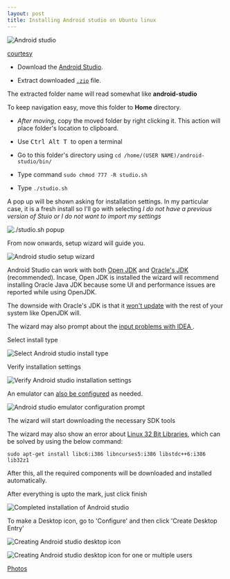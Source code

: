```yaml
---
layout: post
title: Installing Android studio on Ubuntu linux
---
```


![Android studio](https://www.punchkick.com/wp-content/uploads/2014/12/android_studio_setup_wizard.jpg)

[courtesy](https://www.punchkick.com/blog/2014/12/08/what-android-studio-means-for-your-brands-android-app)

 - Download the [Android Studio](http://developer.android.com/sdk/index.html#Other).

 - Extract downloaded [`.zip`](https://dl.google.com/dl/android/studio/ide-zips/1.5.1.0/android-studio-ide-141.2456560-linux.zip) file. 

 The extracted folder name will read somewhat like **android-studio**

To keep navigation easy, move this folder to **Home** directory.

 - *After moving*, copy the moved folder by right clicking it. This action will place folder's location to clipboard.

 - Use <kbd> Ctrl </kbd>  <kbd> Alt </kbd> <kbd> T </kbd> to open a terminal
 
 - Go to this folder's directory using `cd /home/(USER NAME)/android-studio/bin/` 

 - Type command `sudo chmod 777 -R studio.sh`

 - Type `./studio.sh`

A pop up will be shown asking for installation settings. In my particular case, it is a fresh install so I'll go with selecting *I do not have a previous version of Stuio or I do not want to import my settings*

![./studio.sh popup](https://lh3.googleusercontent.com/YcoXtYpxfhuFyz7smqIdvz38b_ae3RYZDt34opvUJp-0rRnagL31Or6RB_ci2BJuTkrmclaNzW6LnxyilZYGXPBsB27o9RZRlsDPufcaq3-fNXzPXM7gvGD1O6L12hOSv5YeChAImazypVym_JDBFiDrdw5IcmNfaHyTl1Ca9uK_nTF2ZlJT-cAx5XNK-i_bAjRIrffvyzYhmD0VVAyMjl-dbXBM2dZ9jousuyFmp8dHMZ9l8Z6X6Y3J5IsNOlA3wWHZnR820Uv9TvtmJiq0Ov6xEDajqP6obW5oFw0zYMe7llskfGqLZXHRXycjj5Npplt7jSBZWVhjoErAa5OrKXMyDmQMIQ5o3GfsJY-rIzcgHXCqnqwpDRnBNaoBYuan7hyny48tExdJnA0hhaUgQJIyRKU6MHIIrh35vaKGFrG8j_oN1P5OrVTYJh5qpEMQgXLCWWzP-Q5uc1HISrX6bn4lZxmJSgBqOYhqK6H3XoJJ1XVT0xjyFoPIMTLUSk56fHdgiwbGB326onY450UoIRf0z3WlhyapIBxdaqTtm4oApVxurcmxtSS_8Td7QSM7acS1=w584-h215-no)

From now onwards, setup wizard will guide you.

![Android studio setup wizard](https://lh3.googleusercontent.com/RiAYd96BlVPbWRwvFmyecMM_iiCR26T7H5V2TCBypWQU2CBriSx3ZHx4hAWjuiRRPbQ4c0Fta2lG4uxtR5lteSRkyXItCTuVuxMUpnRRsqTQ1cjhou1zfWJFhJCE_f9PDx5WGz6B-ZiLCaMxvK96j1LTwYsJXV6jL9MOMUlGW3cgfEJkGgYcSJ0J9KVrfqOe9uGlgzPnnr-26a-l027FjOjDMSdTDqe1nCohx5SoXr_DQjTcp16_X4bXqjbgVgAgHJUrboBjf_YyO9tKooMU7Y8kU4fpsNBtt9zL-ifgLUFYVMkqVuCklJECRN7V7HMYHjpSyXSBedcDsf6OdcBdVESNVAOCb8ROWXjbNr1Og2I9OWWlJy7okyJrdMr1-t-svCAsp_j-Hzk2B-y0dYWt-ozmtgNFGGWhW4vQTuiiigP5PitqcRjWuzyv2GB1-031IJKk0jFrgHmIwA8-4z5u6ShmJKQNneH5JgkUoAjnAxlob9mo2E88xrtE827WmZ_rSp7pSzmXwDVN5GdHJxxyzBWpzeL20U6BoMtuS-8CFZ86mkQtqOD_eObXBxmt5ofzxwKb=w1120-h640-no)

Android Studio can work with both [Open JDK](http://openjdk.java.net/) and [Oracle's JDK](https://www.oracle.com/java/index.html) (recommended). Incase, Open JDK is installed the wizard will recommend installing Oracle Java JDK because some UI and performance issues are reported while using OpenJDK.

The downside with Oracle's JDK is that it [won't update](http://stackoverflow.com/a/14788889/2404470) with the rest of your system like OpenJDK will.

The wizard may also prompt about the [input problems with IDEA ](https://youtrack.jetbrains.com/issue/IDEA-78860).

Select install type

![Select Android studio install type](https://lh3.googleusercontent.com/ponDe1VfYzuq-1B5fMIRoI-hbIabKjqpNFBXzEguF2lP9gYbMyxQ_ZIoR67gMP-KMG9TcK0YWqwitXaTg-olXxSXSoayed5F3sMQnPFQdBPKvxv9MGACp_4U41T2nDURLPybVQ1Ur0n6hlvXpTFA_jdREft1tNgUL_HsVBlk2OvqhTfJhaYHwm4Mfd1kI2otaVe3riypBJQ3sUmeDGjv3Nnu25VROw5-_XFGdrjMuua_6MjBD7wPUA9g7ZO2dwI26nB8EFKJASxA4HIR42rqcrngNa0aE6gvOR8kHMvVooejAosIwcnQHPpA7g1Mu4IQL7EgCrY9cFFZMRTRE5F0kDWWENzgMjoIIlkA6Z3VUD5bd3P8rnNou57b8VDqqWO0-zuXScJXBDHqSHVjLOXRdTnrA6XZKrMnlnu28x86Wjt4MKuPEPspMEaiC_UapKokOIWOQ1m3e6Yqxv2FRI3Qdq9blPIxcOdfPTheIKY1ood5d1CuRu-pdfWcAO6BwDggu-ByAFKtH1VNC2oOVMfzNMhq-yrV7zATFkTW2qCHYMTabuQI7w57bgQy9LsCApK_N3rm=w1120-h640-no)

Verify installation settings

![Verify Android studio installation settings](https://lh3.googleusercontent.com/WhowThzbS3cUe2uHKuxAsda9-cLZSUWTGxQWPRb5XvBBsNVSb9lA3qGyfO1EjlSns_4Rv-2kV2CdDBG6LXaFwCMmJd5bOyvg0YydSQI8k6IWi8tjPx3Tqpr2QtKAo0y6h2prUGPgee3VdZBABwuSYfKJGPJJsHVqKSK9Yfm7lr0GzD8ils19FuLeBm8xJSrEB3giehtn61rgO-epRnJbJ-T7X3WK7Zaga-svLfiqkDVuI8s1ftGIL9XhCWZegiFL4qxn90WDV7kAVYxBtR8ynCvWgCZITX4HI8w-A5y2oCzv7dd0eteKeAhIZXM7hJdfn0MLic2QZUjBQ2KkVgmPnfIMO6Tl1QEgCV36fMJx5DQtekUJW_n5-EUAsyJqP5OTW-6Gns5RFWZ4WxVlv7kC7bBneYOXkDRvVuvMf2PIgbbpyzgkL-7s7hoPMIFrJbxzaEAx9bZbOE97yMDKbGpMRxgxRxZKZvHcutx-_-P2DFzBp0IblZKfi-fiXbODPo0Q_X5wYVlyjwj8iNjTNmzah-p--cepJ61_SsR7dm3Q-IqAh8rddDBsi3s8TXkG6RcS8lZn=w1120-h640-no)

An emulator can [also be configured](http://developer.android.com/tools/devices/emulator.html#vm-linux) as needed. 

![Android studio emulator configuration prompt](https://lh3.googleusercontent.com/69Or3dy7xpQWKfz34_Rn81nZ7muqqs7AMPyMvtk0kkgPPlRHD5snQ0VtO5q0DbRPY_N2Ulscb3ppkET8T_KLvXYXt0u6-90pud2_oxqIUtoj3GZcBNCjIMJdhVurSIVpX5aIzH9wEidHA0JoCrC_-4ObyooA8LYdgDUcZZ2sr32XmNfSOc2iXxlcxW6wuCvMtcVm2NskXdT-jnnvobi-hjiG6YVQ8ia7v5-CULTJ9521rA8Dmf3tT-oV1OF-uN1h8R9tJ1vy3_5xEle9n-7elHg14ToPigR9_RJSBRenrITAxsIW8f58BBnt5vfh7HlJJztLODDNGgJsp4djeVd79B1cMzUTbXqLgunqK5OdF6K-UMbvf0lhBu0lqhpElDY0hXQL4ZWxRN-XM3o9TDJDNBRESDKxG5sx78hCqBWiu5VcjOsUQX_JEXz9BbjFIiplFs-M1TMNpxllZ6Qs64T8-fIkbS9-tcjT12Bk-JiMlEhlNjvRTfgKG_ftR-kbzjkUcmBn2-VCdZ-FOeEvJyvHef96_CHxUbR0T8lvc6DBNZP2cOkhNTlCcNNqoF_9qyw1Fc11=w1120-h640-no)

The wizard will start downloading the necessary SDK tools 

The wizard may also show an error about [Linux 32 Bit Libraries](http://tools.android.com/tech-docs/linux-32-bit-libraries), which can be solved by using the below command:

`sudo apt-get install libc6:i386 libncurses5:i386 libstdc++6:i386 lib32z1`

After this, all the required components will be downloaded and installed automatically.

After everything is upto the mark, just click finish

![Completed installation of Android studio](https://lh3.googleusercontent.com/rGeADkMAFrGJBHKjTLqxhwO_nH5QiRa3Z9vKOKmBPAcqkT_xveXcm5nTmlFgMY9-4pfKGODm2e_gkCcWgFnqS42kEC52pTbB_EVC2l8QhoZcUeQQ_xhJuqd7O_tB6NT4XFm-ERSOmAhCuiPBr7GHhQmh4JZF3OCyRIUDivF3CTNzyIH0GjM7NFs6Kr5c7Ahpra9S4Yc__BQCsUkyyZhSselUaTwNyFwwzvRrk2ZbLEg2wFHnSM6e_VG4SAWlf4b6gIkQCmK9g1gLqVIZM5vGAy34GO-kYaANdYBssezBOVHTQPdPxYSxLDZTjbfPcJJZMuy7EbE2RgRFBDoHwZy3fTtC3pu_77g2btpzdFLFGSqqp7dAKnML1rw_zUOEnbQn7DrwH67jGbW_uCHstPT6HzDnVjBk_LPxxOxZmIcgqceAcZYB7EWGdBfBu0ELFMyQZ_Sr35gQEf5qd1QnEAy64ZVucnox6gYQAW0qFF-ylfy_IpYeAuksyOGrHAQcT_iZBJ_OIu8KLO4Wa_c-HUV9f4TLY_6YL9l3S29dD2orzuT-xrkNyJ1XulYXgG484M3fWSO0=w1120-h640-no)

To make a Desktop icon, go to 'Configure' and then click 'Create Desktop Entry'

![Creating Android studio desktop icon](https://lh3.googleusercontent.com/vrcyI9RY4RB6eGoyFp6W5TRYmB76wNBOXLuz11SzpSPe8NCggMBePTtRmeSd9NpoOA54CAgT4nnXjgaZ7W2ct-bHS0iziUi69ON09bi2T5gl21Eb86epp-7Sdwb9LSVMDqeIUswVfvQi32hjglVEcQ4DZqoHKvXvq7FMSud7AaK2nHEOnzUIIcYCopKGgRiU8KnNtJVovpOCpNwRH21Rg17zMF4-gDFUvkyv_2g0LSrBS9ObL6VEeNXf3Mf47i51W2vXehVXAZzSEUbt3xiMgLZNrNshSwBE6FRYhxgcNWcCGABw_ldO-faAovINFI9iiw6zld5tfLzV7ScEsnjLHmbaKcqTFI2zpbM8UZH5edXkKfyK1nPQ_TEO9Nybr95r7saiypWoIWP2dCKVK5DYd33e3ZcmtXvG4xTniZwOVJBBQ4h8IzRtWn-s4EgJUlHX_nTP8OBxPqk7pNuGxXURTDPFKRJO6ROH5zLl6FpHwDs39xDeoWZ6TWI55e9YPlr5UfGwLK03UJm8VKA8klc19wJ7Lzr_LJ8WVTBNmjDouaOhsexFWiovN_kqpAxr4odtoY39=w707-h639-no)

![Creating Android studio desktop icon for one or multiple users](https://lh3.googleusercontent.com/I7Wc9WFHt2P2qFvoTgGW3HVwChwKrFy3soi-AL2ls6mTzWKkSz9jiqRieg0BVUlsMGZVEUZPqTpOAzdg3j1JPdDXnOuvCmuASe0VCCXkmboBZQ6WKl_M-KN-imMsU96jj1AZjFGhIW8wXlnJr0NBg4cX5MFyeMKjQxd7zPPrI3h2llcv0b8WBClFoIhzAUvGWhk7Cpj_N3gG2Woyn6CFg6l-Pqt4WB3fSPDaY7Opifh10TFYQuPxAM71KEBpFbOeKiuNyfh0ebU2sd75qs17Cf3yBNxeUNpakFJqUeRe4JiANkFsEQZdFg-969TbOfme8tvStapykTg2Faq6zXkVkS-X6eLh0LZqZ59wVFEsitjj9zO5RrHJEppew2yx0jCQKUB_0SUpuFLxzoRruYip2Exj_lOTjztm230dnsH7jEGo1US4ixqPsTj_zX8tOD_z0Wvfk638c5_ZZY5CbIK1eE9VXHCp1FLgW4707FAFMTFEMZ_41bcCRLg7RHHQwOeJKqO5d42mARtzmROlMRkOHOAUa5Ft7wnh4FEfrbzob1CiB0UYSN3nAusKN9kaBIcHtm14=w585-h209-no)

[Photos](https://goo.gl/photos/4dsusmShYjwgQYws8)